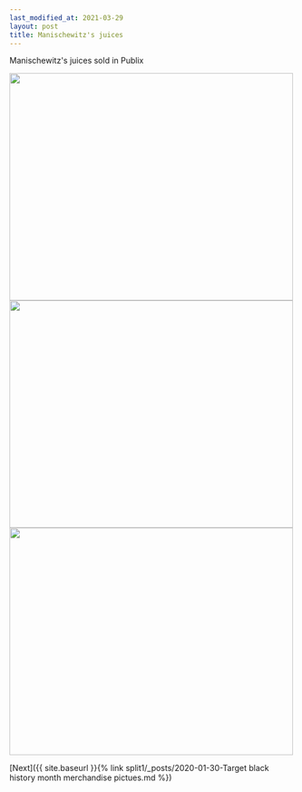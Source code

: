 ```yaml
---
last_modified_at: 2021-03-29
layout: post
title: Manischewitz's juices
---
```


Manischewitz's juices sold in Publix


<img src="{{ site.baseurl }}/images/Manischewitz1.jpg" class="responsive" width="500" height="400" />


<img src="{{ site.baseurl }}/images/Manischewitz2.jpg" class="responsive" width="500" height="400" />


<img src="{{ site.baseurl }}/images/Manischewitz3.jpg" class="responsive" width="500" height="400" />


[Next]({{ site.baseurl }}{% link split1/_posts/2020-01-30-Target black history month merchandise pictues.md %})
